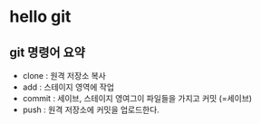 # hello git

## git 명령어 요약

- clone : 원격 저장소 복사
- add : 스테이지 영역에 작업
- commit : 세이브, 스테이지 영여그이 파일들을 가지고 커밋 (=세이브)
- push : 원격 저장소에 커밋을 업로드한다.